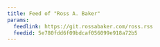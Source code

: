 ```yaml
---
title: Feed of "Ross A. Baker"
params:
  feedlink: https://git.rossabaker.com/ross.rss
  feedid: 5e780fdd6f09bdcaf056099e918a72b5
---
```

